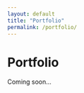 ```yaml
---
layout: default
title: "Portfolio"
permalink: /portfolio/
---
```


<div class="banner">
  <h1>Portfolio</h1>
</div>

Coming soon...